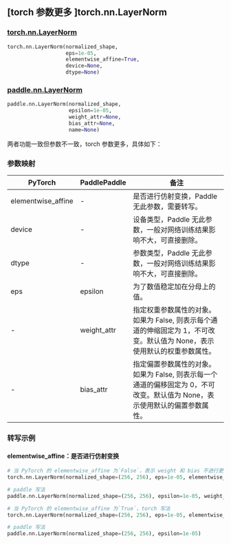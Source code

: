 ## [torch 参数更多 ]torch.nn.LayerNorm
### [torch.nn.LayerNorm](https://pytorch.org/docs/stable/generated/torch.nn.LayerNorm.html?highlight=layernorm#torch.nn.LayerNorm)

```python
torch.nn.LayerNorm(normalized_shape,
                   eps=1e-05,
                   elementwise_affine=True,
                   device=None,
                   dtype=None)
```

### [paddle.nn.LayerNorm](https://www.paddlepaddle.org.cn/documentation/docs/zh/develop/api/paddle/nn/LayerNorm_cn.html#layernorm)

```python
paddle.nn.LayerNorm(normalized_shape,
                    epsilon=1e-05,
                    weight_attr=None,
                    bias_attr=None,
                    name=None)
```

两者功能一致但参数不一致，torch 参数更多，具体如下：
### 参数映射
| PyTorch       | PaddlePaddle | 备注                                                   |
| ------------- | ------------ | ------------------------------------------------------ |
| elementwise_affine        | -            | 是否进行仿射变换，Paddle 无此参数，需要转写。         |
| device        | -            | 设备类型，Paddle 无此参数，一般对网络训练结果影响不大，可直接删除。 |
| dtype         | -            | 参数类型，Paddle 无此参数，一般对网络训练结果影响不大，可直接删除。         |
| eps           | epsilon      | 为了数值稳定加在分母上的值。                                     |
| -             | weight_attr  | 指定权重参数属性的对象。如果为 False, 则表示每个通道的伸缩固定为 1，不可改变。默认值为 None，表示使用默认的权重参数属性。 |
| -             | bias_attr    | 指定偏置参数属性的对象。如果为 False, 则表示每一个通道的偏移固定为 0，不可改变。默认值为 None，表示使用默认的偏置参数属性。 |


### 转写示例
#### elementwise_affine：是否进行仿射变换
```python
# 当 PyTorch 的 elementwise_affine 为`False`，表示 weight 和 bias 不进行更新，torch 写法
torch.nn.LayerNorm(normalized_shape=(256, 256), eps=1e-05, elementwise_affine=False)

# paddle 写法
paddle.nn.LayerNorm(normalized_shape=(256, 256), epsilon=1e-05, weight_attr=False, bias_attr=False)

# 当 PyTorch 的 elementwise_affine 为`True`，torch 写法
torch.nn.LayerNorm(normalized_shape=(256, 256), eps=1e-05, elementwise_affine=True)

# paddle 写法
paddle.nn.LayerNorm(normalized_shape=(256, 256), epsilon=1e-05)
```
